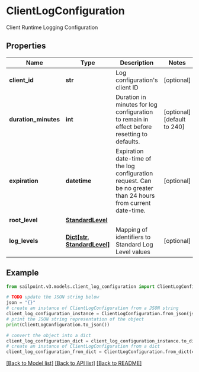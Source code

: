 # ClientLogConfiguration

Client Runtime Logging Configuration

## Properties

Name | Type | Description | Notes
------------ | ------------- | ------------- | -------------
**client_id** | **str** | Log configuration&#39;s client ID | [optional] 
**duration_minutes** | **int** | Duration in minutes for log configuration to remain in effect before resetting to defaults. | [optional] [default to 240]
**expiration** | **datetime** | Expiration date-time of the log configuration request.  Can be no greater than 24 hours from current date-time. | [optional] 
**root_level** | [**StandardLevel**](StandardLevel.md) |  | 
**log_levels** | [**Dict[str, StandardLevel]**](StandardLevel.md) | Mapping of identifiers to Standard Log Level values | [optional] 

## Example

```python
from sailpoint.v3.models.client_log_configuration import ClientLogConfiguration

# TODO update the JSON string below
json = "{}"
# create an instance of ClientLogConfiguration from a JSON string
client_log_configuration_instance = ClientLogConfiguration.from_json(json)
# print the JSON string representation of the object
print(ClientLogConfiguration.to_json())

# convert the object into a dict
client_log_configuration_dict = client_log_configuration_instance.to_dict()
# create an instance of ClientLogConfiguration from a dict
client_log_configuration_from_dict = ClientLogConfiguration.from_dict(client_log_configuration_dict)
```
[[Back to Model list]](../README.md#documentation-for-models) [[Back to API list]](../README.md#documentation-for-api-endpoints) [[Back to README]](../README.md)


